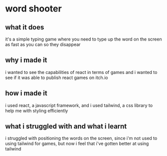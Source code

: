 # word shooter

## what it does
it's a simple typing game where you need to type up the word on the screen as fast as you can so they disappear

## why i made it
i wanted to see the capabilities of react in terms of games and i wanted to see if it was able to publish react games on itch.io

## how i made it
i used react, a javascript framework, and i used tailwind, a css library to help me with styling efficiently

## what i struggled with and what i learnt
i struggled with positioning the words on the screen, since i'm not used to using tailwind for games, but now i feel that i've gotten better at using tailwind